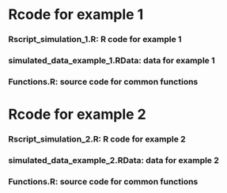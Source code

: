 # Rcode for example 1
### Rscript_simulation_1.R: R code for example 1
### simulated_data_example_1.RData: data for example 1
### Functions.R: source code for common functions

# Rcode for example 2
### Rscript_simulation_2.R: R code for example 2
### simulated_data_example_2.RData: data for example 2
### Functions.R: source code for common functions
